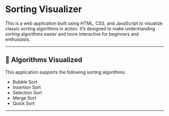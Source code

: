 # Sorting Visualizer

This is a web application built using HTML, CSS, and JavaScript to visualize classic sorting algorithms in action. It’s designed to make understanding sorting algorithms easier and more interactive for beginners and enthusiasts.

---

## 🧠 Algorithms Visualized

This application supports the following sorting algorithms:

- Bubble Sort
- Insertion Sort
- Selection Sort
- Merge Sort
- Quick Sort

---
